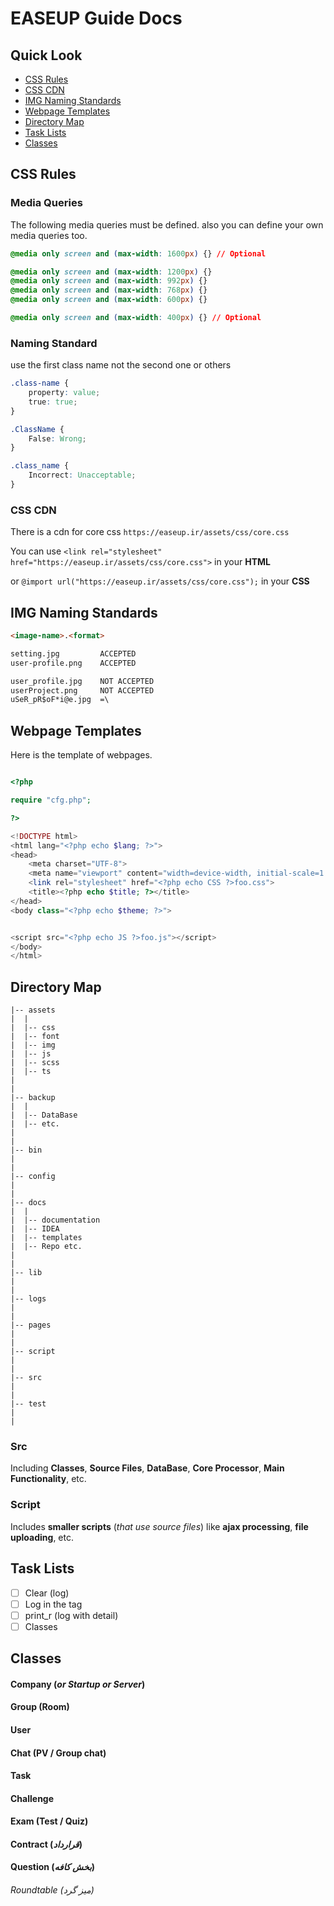# EASEUP Guide Docs


## Quick Look
* [CSS Rules](#css-rules)
* [CSS CDN](#css-cdn)
* [IMG Naming Standards](#img-naming-standards)
* [Webpage Templates](#webpage-templates)
* [Directory Map](#directory-map)
* [Task Lists](#task-lists)
* [Classes](#classes)


## CSS Rules 

### Media Queries
The following media queries must be defined. also you can define your own media queries too.
```css
@media only screen and (max-width: 1600px) {} // Optional

@media only screen and (max-width: 1200px) {}
@media only screen and (max-width: 992px) {}
@media only screen and (max-width: 768px) {}
@media only screen and (max-width: 600px) {}

@media only screen and (max-width: 400px) {} // Optional
```

### Naming Standard
use the first class name not the second one or others
```css
.class-name {
    property: value;
    true: true;
} 

.ClassName {
    False: Wrong;
}

.class_name {
    Incorrect: Unacceptable;
}
```

### CSS CDN 
There is a cdn for core css `https://easeup.ir/assets/css/core.css`

You can use `<link rel="stylesheet" href="https://easeup.ir/assets/css/core.css">` in your **HTML**

or `@import url("https://easeup.ir/assets/css/core.css");` in your **CSS**

## IMG Naming Standards
```html
<image-name>.<format>

setting.jpg         ACCEPTED
user-profile.png    ACCEPTED

user_profile.jpg    NOT ACCEPTED
userProject.png     NOT ACCEPTED
uSeR_pR$oF*i@e.jpg  =\
```


## Webpage Templates
Here is the template of webpages.
```php

<?php 

require "cfg.php";

?>

<!DOCTYPE html>
<html lang="<?php echo $lang; ?>">
<head>
    <meta charset="UTF-8">
    <meta name="viewport" content="width=device-width, initial-scale=1.0">
    <link rel="stylesheet" href="<?php echo CSS ?>foo.css">
    <title><?php echo $title; ?></title>
</head>
<body class="<?php echo $theme; ?>">


<script src="<?php echo JS ?>foo.js"></script>
</body>
</html>

```


## Directory Map

```
|-- assets
|  |
|  |-- css
|  |-- font
|  |-- img
|  |-- js
|  |-- scss
|  |-- ts
|
|
|-- backup
|  |
|  |-- DataBase
|  |-- etc.
|
|
|-- bin
|  
| 
|-- config
|  
|  
|-- docs
|  |
|  |-- documentation
|  |-- IDEA
|  |-- templates
|  |-- Repo etc.
|
|
|-- lib
|
|
|-- logs
|
|
|-- pages
|
|
|-- script
|
|
|-- src
|
|
|-- test
|
|
```




### Src 
Including **Classes**, **Source Files**, **DataBase**, **Core Processor**, **Main Functionality**, etc.

### Script
Includes **smaller scripts** (*that use source files*) like **ajax processing**, **file uploading**, etc.


## Task Lists
- [ ] Clear (log)
- [ ] Log in the tag
- [ ] print_r (log with detail)
- [ ] Classes

<!-- #classes
# classes -->
## Classes

#### Company (_or Startup or Server_)
#### Group (Room)
<!-- #### Project -->
#### User
#### Chat (PV / Group chat)
#### Task
#### Challenge
#### Exam (Test / Quiz)
#### Contract (_قرارداد_)
#### Question (_بخش کافه_)
###### Roundtable (_میز گرد_)

